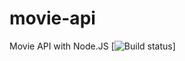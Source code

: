 # movie-api
Movie API with Node.JS
[![Build status](https://travis-ci.org/SametRonaer/movie-api.svg)]